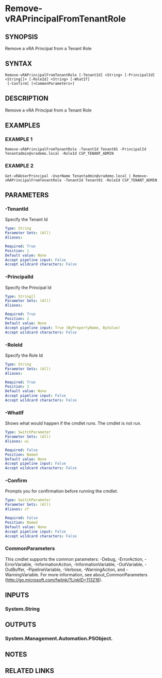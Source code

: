 # Remove-vRAPrincipalFromTenantRole

## SYNOPSIS
Remove a vRA Principal from a Tenant Role

## SYNTAX

```
Remove-vRAPrincipalFromTenantRole [-TenantId] <String> [-PrincipalId] <String[]> [-RoleId] <String> [-WhatIf]
 [-Confirm] [<CommonParameters>]
```

## DESCRIPTION
Remove a vRA Principal from a Tenant Role

## EXAMPLES

### EXAMPLE 1
```
Remove-vRAPrincipalFromTenantRole -TenantId Tenant01 -PrincipalId Tenantadmin@vrademo.local -RoleId CSP_TENANT_ADMIN
```

### EXAMPLE 2
```
Get-vRAUserPrincipal -UserName Tenantadmin@vrademo.local | Remove-vRAPrincipalFromTenantRole -TenantId Tenant01 -RoleId CSP_TENANT_ADMIN
```

## PARAMETERS

### -TenantId
Specify the Tenant Id

```yaml
Type: String
Parameter Sets: (All)
Aliases:

Required: True
Position: 1
Default value: None
Accept pipeline input: False
Accept wildcard characters: False
```

### -PrincipalId
Specify the Principal Id

```yaml
Type: String[]
Parameter Sets: (All)
Aliases:

Required: True
Position: 2
Default value: None
Accept pipeline input: True (ByPropertyName, ByValue)
Accept wildcard characters: False
```

### -RoleId
Specify the Role Id

```yaml
Type: String
Parameter Sets: (All)
Aliases:

Required: True
Position: 3
Default value: None
Accept pipeline input: False
Accept wildcard characters: False
```

### -WhatIf
Shows what would happen if the cmdlet runs.
The cmdlet is not run.

```yaml
Type: SwitchParameter
Parameter Sets: (All)
Aliases: wi

Required: False
Position: Named
Default value: None
Accept pipeline input: False
Accept wildcard characters: False
```

### -Confirm
Prompts you for confirmation before running the cmdlet.

```yaml
Type: SwitchParameter
Parameter Sets: (All)
Aliases: cf

Required: False
Position: Named
Default value: None
Accept pipeline input: False
Accept wildcard characters: False
```

### CommonParameters
This cmdlet supports the common parameters: -Debug, -ErrorAction, -ErrorVariable, -InformationAction, -InformationVariable, -OutVariable, -OutBuffer, -PipelineVariable, -Verbose, -WarningAction, and -WarningVariable.
For more information, see about_CommonParameters (http://go.microsoft.com/fwlink/?LinkID=113216).

## INPUTS

### System.String

## OUTPUTS

### System.Management.Automation.PSObject.

## NOTES

## RELATED LINKS
